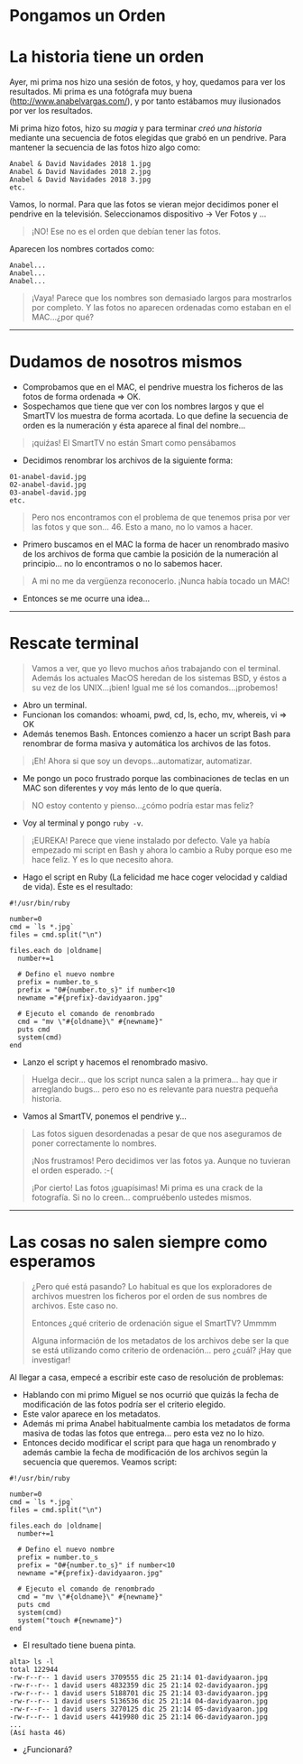 
# Pongamos un Orden

# La historia tiene un orden

Ayer, mi prima nos hizo una sesión de fotos, y hoy, quedamos para ver los resultados. Mi prima es una fotógrafa muy buena (http://www.anabelvargas.com/), y por tanto estábamos muy ilusionados por ver los resultados.

Mi prima hizo fotos, hizo su _magia_ y para terminar _creó una historia_ mediante una secuencia de fotos elegidas que grabó en un pendrive. Para mantener la secuencia de las fotos hizo algo como:

```
Anabel & David Navidades 2018 1.jpg
Anabel & David Navidades 2018 2.jpg
Anabel & David Navidades 2018 3.jpg
etc.
```

Vamos, lo normal. Para que las fotos se vieran mejor decidimos poner el pendrive en la televisión. Seleccionamos dispositivo -> Ver Fotos y ...

> ¡NO! Ese no es el orden que debían tener las fotos.

Aparecen los nombres cortados como:
```
Anabel...
Anabel...
Anabel...
```
> ¡Vaya! Parece que los nombres son demasiado largos para mostrarlos por completo. Y las fotos no aparecen ordenadas como estaban en el MAC...¿por qué?

---

# Dudamos de nosotros mismos

* Comprobamos que en el MAC, el pendrive muestra los ficheros de las fotos de forma ordenada => OK.
* Sospechamos que tiene que ver con los nombres largos y que el SmartTV los muestra de forma acortada. Lo que define la secuencia de orden es la numeración y ésta aparece al final del nombre...

> ¡quiźas! El SmartTV no están Smart como pensábamos

* Decidimos renombrar los archivos de la siguiente forma:

```
01-anabel-david.jpg
02-anabel-david.jpg
03-anabel-david.jpg
etc.
```

> Pero nos encontramos con el problema de que tenemos prisa por ver las fotos y que son... 46. Esto a mano, no lo vamos a hacer.

* Primero buscamos en el MAC la forma de hacer un renombrado masivo de los archivos de forma que cambie la posición de la numeración al principio... no lo encontramos o no lo sabemos hacer.

> A mi no me da vergüenza reconocerlo. ¡Nunca había tocado un MAC!

* Entonces se me ocurre una idea...

---

# Rescate terminal

> Vamos a ver, que yo llevo muchos años trabajando con el terminal. Además los actuales MacOS heredan de los sistemas BSD, y éstos a su vez de los UNIX...¡bien! Igual me sé los comandos...¡probemos!

* Abro un terminal.
* Funcionan los comandos: whoami, pwd, cd, ls, echo, mv, whereis, vi => OK
* Además tenemos Bash. Entonces comienzo a hacer un script Bash para renombrar de forma masiva y automática los archivos de las fotos.

> ¡Eh! Ahora si que soy un devops...automatizar, automatizar.

* Me pongo un poco frustrado porque las combinaciones de teclas en un MAC son diferentes y voy más lento de lo que quería.

> NO estoy contento y pienso...¿cómo podría estar mas feliz?

* Voy al terminal y pongo `ruby -v`.

> ¡EUREKA! Parece que viene instalado por defecto. Vale ya había empezado mi script en Bash y ahora lo cambio a Ruby porque eso me hace feliz. Y es lo que necesito ahora.

* Hago el script en Ruby (La felicidad me hace coger velocidad y caldiad de vida). Éste es el resultado:

```
#!/usr/bin/ruby

number=0
cmd = `ls *.jpg`
files = cmd.split("\n")

files.each do |oldname|
  number+=1

  # Defino el nuevo nombre
  prefix = number.to_s
  prefix = "0#{number.to_s}" if number<10
  newname ="#{prefix}-davidyaaron.jpg"

  # Ejecuto el comando de renombrado
  cmd = "mv \"#{oldname}\" #{newname}"
  puts cmd
  system(cmd)
end
```

* Lanzo el script y hacemos el renombrado masivo.

> Huelga decir... que los script nunca salen a la primera... hay que ir arreglando bugs... pero eso no es relevante para nuestra pequeña historia.

* Vamos al SmartTV, ponemos el pendrive y...

> Las fotos siguen desordenadas a pesar de que nos aseguramos de poner correctamente lo nombres.
>
> ¡Nos frustramos! Pero decidimos ver las fotos ya. Aunque no tuvieran el orden esperado. :-(
>
> ¡Por cierto! Las fotos ¡guapísimas! Mi prima es una crack de la fotografía. Si no lo creen... compruébenlo ustedes mismos.

---

# Las cosas no salen siempre como esperamos

> ¿Pero qué está pasando? Lo habitual es que los exploradores de archivos muestren los ficheros por el orden de sus nombres de archivos. Este caso no.
>
> Entonces ¿qué criterio de ordenación sigue el SmartTV? Ummmm
>
> Alguna información de los metadatos de los archivos debe ser la que se está utilizando como criterio de ordenación... pero ¿cuál? ¡Hay que investigar!

Al llegar a casa, empecé a escribir este caso de resolución de problemas:
* Hablando con mi primo Miguel se nos ocurrió que quizás la fecha de modificación de las fotos podría ser el criterio elegido.
* Este valor aparece en los metadatos.
* Además mi prima Anabel habitualmente cambia los metadatos de forma masiva de todas las fotos que entrega... pero esta vez no lo hizo.
* Entonces decido modificar el script para que haga un renombrado y además cambie la fecha de modificación de los archivos según la secuencia que queremos. Veamos script:

```
#!/usr/bin/ruby

number=0
cmd = `ls *.jpg`
files = cmd.split("\n")

files.each do |oldname|
  number+=1

  # Defino el nuevo nombre
  prefix = number.to_s
  prefix = "0#{number.to_s}" if number<10
  newname ="#{prefix}-davidyaaron.jpg"

  # Ejecuto el comando de renombrado
  cmd = "mv \"#{oldname}\" #{newname}"
  puts cmd
  system(cmd)
  system("touch #{newname}")
end
```

* El resultado tiene buena pinta.

```
alta> ls -l
total 122944
-rw-r--r-- 1 david users 3709555 dic 25 21:14 01-davidyaaron.jpg
-rw-r--r-- 1 david users 4832359 dic 25 21:14 02-davidyaaron.jpg
-rw-r--r-- 1 david users 5188701 dic 25 21:14 03-davidyaaron.jpg
-rw-r--r-- 1 david users 5136536 dic 25 21:14 04-davidyaaron.jpg
-rw-r--r-- 1 david users 3270125 dic 25 21:14 05-davidyaaron.jpg
-rw-r--r-- 1 david users 4419980 dic 25 21:14 06-davidyaaron.jpg
...
(Así hasta 46)
```

* ¿Funcionará?
